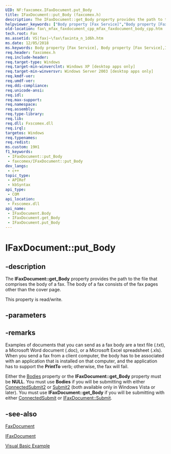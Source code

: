 ```yaml
---
UID: NF:faxcomex.IFaxDocument.put_Body
title: IFaxDocument::put_Body (faxcomex.h)
description: The IFaxDocument::get_Body property provides the path to the file that comprises the body of a fax. The body of a fax consists of the fax pages other than the cover page.
helpviewer_keywords: ["Body property [Fax Service]","Body property [Fax Service]","IFaxDocument interface","IFaxDocument interface [Fax Service]","Body property","IFaxDocument.Body","IFaxDocument.put_Body","IFaxDocument::Body","IFaxDocument::get_Body","IFaxDocument::put_Body","_mfax_faxdocument.body","fax._mfax_faxdocument_body","fax._mfax_faxdocument_cpp_mfax_faxdocument_body_cpp","faxcomex/IFaxDocument::Body","faxcomex/IFaxDocument::get_Body","faxcomex/IFaxDocument::put_Body","put_Body"]
old-location: fax\_mfax_faxdocument_cpp_mfax_faxdocument_body_cpp.htm
tech.root: Fax
ms.assetid: VS|fax|~\fax\faxinta_n_1d6h.htm
ms.date: 12/05/2018
ms.keywords: Body property [Fax Service], Body property [Fax Service],IFaxDocument interface, IFaxDocument interface [Fax Service],Body property, IFaxDocument.Body, IFaxDocument.put_Body, IFaxDocument::Body, IFaxDocument::get_Body, IFaxDocument::put_Body, _mfax_faxdocument.body, fax._mfax_faxdocument_body, fax._mfax_faxdocument_cpp_mfax_faxdocument_body_cpp, faxcomex/IFaxDocument::Body, faxcomex/IFaxDocument::get_Body, faxcomex/IFaxDocument::put_Body, put_Body
req.header: faxcomex.h
req.include-header: 
req.target-type: Windows
req.target-min-winverclnt: Windows XP [desktop apps only]
req.target-min-winversvr: Windows Server 2003 [desktop apps only]
req.kmdf-ver: 
req.umdf-ver: 
req.ddi-compliance: 
req.unicode-ansi: 
req.idl: 
req.max-support: 
req.namespace: 
req.assembly: 
req.type-library: 
req.lib: 
req.dll: Fxscomex.dll
req.irql: 
targetos: Windows
req.typenames: 
req.redist: 
ms.custom: 19H1
f1_keywords:
 - IFaxDocument::put_Body
 - faxcomex/IFaxDocument::put_Body
dev_langs:
 - c++
topic_type:
 - APIRef
 - kbSyntax
api_type:
 - COM
api_location:
 - Fxscomex.dll
api_name:
 - IFaxDocument.Body
 - IFaxDocument.get_Body
 - IFaxDocument.put_Body
---
```


# IFaxDocument::put_Body


## -description

The <b>IFaxDocument::get_Body</b> property provides the path to the file that comprises the body of a fax. The body of a fax consists of the fax pages other than the cover page.

This property is read/write.

## -parameters

## -remarks

Examples of documents that you can send as a fax body are a text file (.txt), a Microsoft Word document (.doc), or a Microsoft Excel spreadsheet (.xls). When you send a fax from a client computer, the body has to be associated with an application that is installed on that computer, and the application has to support the <b>PrintTo</b> verb; otherwise, the fax will fail.

Either the <a href="/previous-versions/windows/desktop/fax/-mfax-faxdocument2-bodies-vb">Bodies</a> property or the <b>IFaxDocument::get_Body</b> property must be <b>NULL</b>. You must use <b>Bodies</b> if you will be submitting with either <a href="/previous-versions/windows/desktop/fax/-mfax-faxdocument2-connectedsubmit2-vb">ConnectedSubmit2</a> or <a href="/previous-versions/windows/desktop/fax/-mfax-faxdocument2-submit2-vb">Submit2</a> (both available only in Windows Vista or later). You must use <b>IFaxDocument::get_Body</b> if you will be submitting with either <a href="/previous-versions/windows/desktop/fax/-mfax-faxdocument-connectedsubmit">ConnectedSubmit</a> or <a href="/previous-versions/windows/desktop/fax/-mfax-faxdocument-submit-vb">IFaxDocument::Submit</a>.

## -see-also

<a href="/previous-versions/windows/desktop/fax/-mfax-faxdocument">FaxDocument</a>



<a href="/previous-versions/windows/desktop/api/faxcomex/nn-faxcomex-ifaxdocument">IFaxDocument</a>



<a href="/previous-versions/windows/desktop/fax/-mfax-sending-a-fax">Visual Basic Example</a>